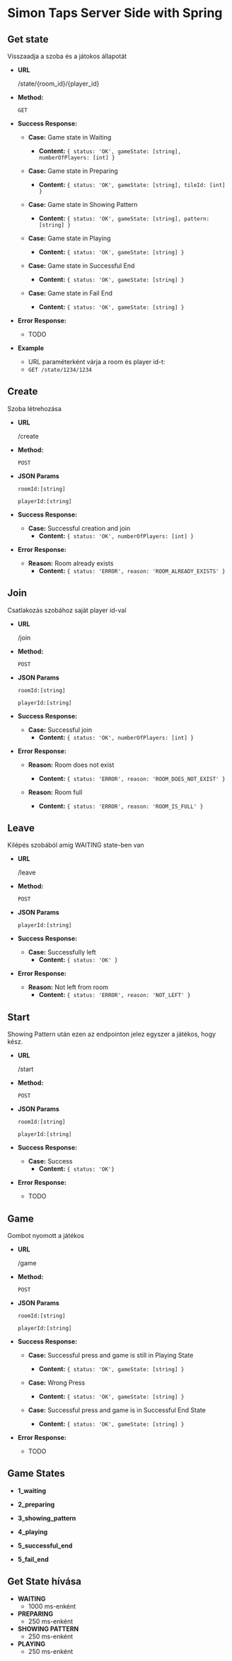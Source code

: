 # Simon Taps Server Side with Spring

**Get state**
----
  Visszaadja a szoba és a játokos állapotát

* **URL**

  /state/{room_id}/{player_id}

* **Method:**

  `GET`
  
* **Success Response:**

  * **Case:** Game state in Waiting <br />
    * **Content:** `{ status: 'OK', gameState: [string], numberOfPlayers: [int] }`

  * **Case:** Game state in Preparing <br />
    * **Content:** `{ status: 'OK', gameState: [string], tileId: [int] }`
    
  * **Case:** Game state in Showing Pattern <br />
    * **Content:** `{ status: 'OK', gameState: [string], pattern: [string] }`

  * **Case:** Game state in Playing <br />
    * **Content:** `{ status: 'OK', gameState: [string] }`

  * **Case:** Game state in Successful End <br />
    * **Content:** `{ status: 'OK', gameState: [string] }`

  * **Case:** Game state in Fail End <br />
    * **Content:** `{ status: 'OK', gameState: [string] }`

* **Error Response:**
  * TODO
 
* **Example**
  
  * URL paraméterként várja a room és player id-t:
  * `GET /state/1234/1234`

**Create**
----
  Szoba létrehozása

* **URL**

  /create

* **Method:**

  `POST`
  
*  **JSON Params**

   `roomId:[string]`
   
   `playerId:[string]`

* **Success Response:**

  * **Case:** Successful creation and join <br />
    * **Content:** `{ status: 'OK', numberOfPlayers: [int] }`

* **Error Response:**
 
  * **Reason:** Room already exists <br />
    * **Content:** `{ status: 'ERROR', reason: 'ROOM_ALREADY_EXISTS' }`

**Join**
----
  Csatlakozás szobához saját player id-val

* **URL**

  /join

* **Method:**

  `POST`
  
*  **JSON Params**

   `roomId:[string]`
   
   `playerId:[string]`

* **Success Response:**

  * **Case:** Successful join <br />
    * **Content:** `{ status: 'OK', numberOfPlayers: [int] }`

* **Error Response:**
 
  * **Reason:** Room does not exist <br />
    * **Content:** `{ status: 'ERROR', reason: 'ROOM_DOES_NOT_EXIST' }`

  * **Reason:** Room full <br />
    * **Content:** `{ status: 'ERROR', reason: 'ROOM_IS_FULL' }`

**Leave**
----
  Kilépés szobából amíg WAITING state-ben van

* **URL**

  /leave

* **Method:**

  `POST`
  
*  **JSON Params**
   
   `playerId:[string]`

* **Success Response:**

  * **Case:** Successfully left <br />
    * **Content:** `{ status: 'OK' }`

* **Error Response:**

  * **Reason:** Not left from room <br />
    * **Content:** `{ status: 'ERROR', reason: 'NOT_LEFT' }`

**Start**
----
  Showing Pattern után ezen az endpointon jelez egyszer a játékos, hogy kész.

* **URL**

  /start

* **Method:**

  `POST`
  
*  **JSON Params**

   `roomId:[string]`
   
   `playerId:[string]`

* **Success Response:**

  * **Case:** Success <br />
    * **Content:** `{ status: 'OK'}`

* **Error Response:**
  * TODO

**Game**
----
  Gombot nyomott a játékos

* **URL**

  /game

* **Method:**

  `POST`
  
*  **JSON Params**

   `roomId:[string]`
   
   `playerId:[string]`

* **Success Response:**

  * **Case:** Successful press and game is still in Playing State <br />
    * **Content:** `{ status: 'OK', gameState: [string] }`

  * **Case:** Wrong Press <br />
    * **Content:** `{ status: 'OK', gameState: [string] }`

  * **Case:** Successful press and game is in Successful End State <br />
    * **Content:** `{ status: 'OK', gameState: [string] }`

* **Error Response:**
 
  * TODO


**Game States**
----

* **1_waiting**

* **2_preparing**
  
* **3_showing_pattern**

* **4_playing**
  
* **5_successful_end**
 
* **5_fail_end**


**Get State hívása**
----

* **WAITING**
  * 1000 ms-enként
* **PREPARING**
  * 250 ms-enként
* **SHOWING PATTERN**
  * 250 ms-enként
* **PLAYING**
  * 250 ms-enként